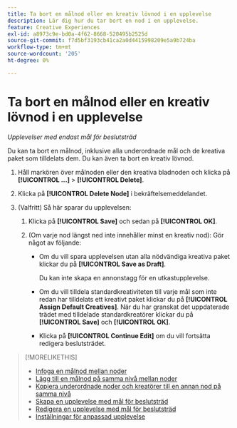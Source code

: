 ```yaml
---
title: Ta bort en målnod eller en kreativ lövnod i en upplevelse
description: Lär dig hur du tar bort en nod i en upplevelse.
feature: Creative Experiences
exl-id: a8973c9e-bd0a-4f62-8668-520495b2525d
source-git-commit: f7d5bf3193cb41ca2a0d4415998209e5a9b724ba
workflow-type: tm+mt
source-wordcount: '205'
ht-degree: 0%

---
```


# Ta bort en målnod eller en kreativ lövnod i en upplevelse

*Upplevelser med endast mål för beslutsträd*

Du kan ta bort en målnod, inklusive alla underordnade mål och de kreativa paket som tilldelats dem. Du kan även ta bort en kreativ lövnod.

<!-- 1. [ways to get to the decision tree] -->

1. Håll markören över målnoden eller den kreativa bladnoden och klicka på **[!UICONTROL ...]** > **[!UICONTROL Delete]**.

1. Klicka på **[!UICONTROL Delete Node]** i bekräftelsemeddelandet.

1. (Valfritt) Så här sparar du upplevelsen:

   1. Klicka på **[!UICONTROL Save]** och sedan på **[!UICONTROL OK]**.

   1. (Om varje nod längst ned inte innehåller minst en kreativ nod): Gör något av följande:

      * Om du vill spara upplevelsen utan alla nödvändiga kreativa paket klickar du på **[!UICONTROL Save as Draft]**.

        Du kan inte skapa en annonstagg för en utkastupplevelse.

      * Om du vill tilldela standardkreativiteten till varje mål som inte redan har tilldelats ett kreativt paket klickar du på **[!UICONTROL Assign Default Creatives]**. När du har granskat det uppdaterade trädet med tilldelade standardkreatörer klickar du på **[!UICONTROL Save]** och **[!UICONTROL OK]**.

      * Klicka på **[!UICONTROL Continue Edit]** om du vill fortsätta redigera beslutsträdet.

>[!MORELIKETHIS]
>
>* [Infoga en målnod mellan noder](experience-target-node-add-inner.md)
>* [Lägg till en målnod på samma nivå mellan noder](experience-target-node-add-sibling.md)
>* [Kopiera underordnade noder och kreatörer till en annan nod på samma nivå](experience-target-node-copy.md)
>* [Skapa en upplevelse med mål för beslutsträd](experience-create-targeting.md)
>* [Redigera en upplevelse med mål för beslutsträd](experience-edit-targeting.md)
>* [Inställningar för anpassad upplevelse](experience-settings-targeting.md)
